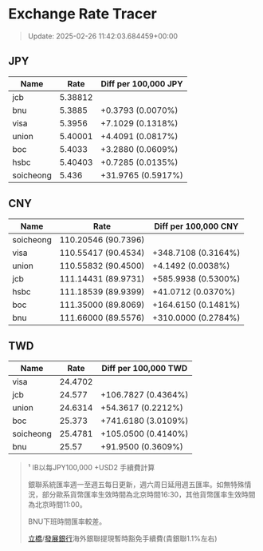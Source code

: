 # Exchange Rate Tracer

> Update: 2025-02-26 11:42:03.684459+00:00

## JPY

| Name      |    Rate | Diff per 100,000 JPY   |
|-----------|---------|------------------------|
| jcb       | 5.38812 |                        |
| bnu       | 5.3885  | +0.3793 (0.0070%)      |
| visa      | 5.3956  | +7.1029 (0.1318%)      |
| union     | 5.40001 | +4.4091 (0.0817%)      |
| boc       | 5.4033  | +3.2880 (0.0609%)      |
| hsbc      | 5.40403 | +0.7285 (0.0135%)      |
| soicheong | 5.436   | +31.9765 (0.5917%)     |

## CNY

| Name      | Rate                | Diff per 100,000 CNY   |
|-----------|---------------------|------------------------|
| soicheong | 110.20546	(90.7396) |                        |
| visa      | 110.55417	(90.4534) | +348.7108 (0.3164%)    |
| union     | 110.55832	(90.4500) | +4.1492 (0.0038%)      |
| jcb       | 111.14431	(89.9731) | +585.9938 (0.5300%)    |
| hsbc      | 111.18539	(89.9399) | +41.0712 (0.0370%)     |
| boc       | 111.35000	(89.8069) | +164.6150 (0.1481%)    |
| bnu       | 111.66000	(89.5576) | +310.0000 (0.2784%)    |

## TWD

| Name      |    Rate | Diff per 100,000 TWD   |
|-----------|---------|------------------------|
| visa      | 24.4702 |                        |
| jcb       | 24.577  | +106.7827 (0.4364%)    |
| union     | 24.6314 | +54.3617 (0.2212%)     |
| boc       | 25.373  | +741.6180 (3.0109%)    |
| soicheong | 25.4781 | +105.0500 (0.4140%)    |
| bnu       | 25.57   | +91.9500 (0.3609%)     |


> ¹ IB以每JPY100,000 +USD2 手續費計算
>
> 銀聯系統匯率週一至週五每日更新，週六周日延用週五匯率。如無特殊情況，部分歐系貨幣匯率生效時間為北京時間16:30，其他貨幣匯率生效時間為北京時間11:00。
>
> BNU下班時間匯率較差。
>
> [立橋](https://www.wlbank.com.mo/uploads/ueditor/file/20181211/1544536513900230.pdf)/[發展銀行](https://www.mdb.com.mo/Service_Charges_20230728.pdf)海外銀聯提現暫時豁免手續費(貴銀聯1.1%左右)

